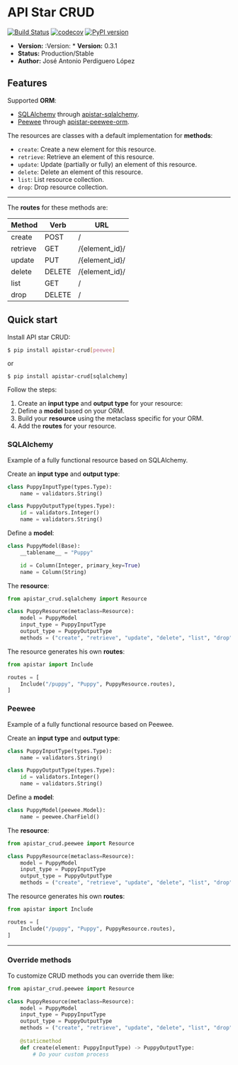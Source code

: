 # API Star CRUD
[![Build Status](https://travis-ci.org/PeRDy/apistar-crud.svg?branch=master)](https://travis-ci.org/PeRDy/apistar-crud)
[![codecov](https://codecov.io/gh/PeRDy/apistar-crud/branch/master/graph/badge.svg)](https://codecov.io/gh/PeRDy/apistar-crud)
[![PyPI version](https://badge.fury.io/py/apistar-crud.svg)](https://badge.fury.io/py/apistar-crud)

* **Version:** :Version: * **Version:** 0.3.1
* **Status:** Production/Stable
* **Author:** José Antonio Perdiguero López

## Features
Supported **ORM**:
* [SQLAlchemy](https://www.sqlalchemy.org/) through [apistar-sqlalchemy](https://github.com/PeRDy/apistar-sqlalchemy).
* [Peewee](https://github.com/coleifer/peewee) through [apistar-peewee-orm](https://github.com/PeRDy/apistar-peewee-orm).

The resources are classes with a default implementation for **methods**:
* `create`: Create a new element for this resource.
* `retrieve`: Retrieve an element of this resource.
* `update`: Update (partially or fully) an element of this resource.
* `delete`: Delete an element of this resource.
* `list`: List resource collection.
* `drop`: Drop resource collection.

----

The **routes** for these methods are:

|Method  |Verb  |URL
|--------|------|--------------
|create  |POST  |/
|retrieve|GET   |/{element_id}/
|update  |PUT   |/{element_id}/
|delete  |DELETE|/{element_id}/
|list    |GET   |/
|drop    |DELETE|/

## Quick start
Install API star CRUD:

```bash
$ pip install apistar-crud[peewee]
```

or 

```
$ pip install apistar-crud[sqlalchemy]
```

Follow the steps:

1. Create an **input type** and **output type** for your resource:
2. Define a **model** based on your ORM.
3. Build your **resource** using the metaclass specific for your ORM.
4. Add the **routes** for your resource.

### SQLAlchemy
Example of a fully functional resource based on SQLAlchemy.

Create an **input type** and **output type**:

```python
class PuppyInputType(types.Type):
    name = validators.String()

class PuppyOutputType(types.Type):
    id = validators.Integer()
    name = validators.String()
```

Define a **model**:

```python
class PuppyModel(Base):
    __tablename__ = "Puppy"

    id = Column(Integer, primary_key=True)
    name = Column(String)
```

The **resource**:

```python
from apistar_crud.sqlalchemy import Resource

class PuppyResource(metaclass=Resource):
    model = PuppyModel
    input_type = PuppyInputType
    output_type = PuppyOutputType
    methods = ("create", "retrieve", "update", "delete", "list", "drop")
```

The resource generates his own **routes**:

```python
from apistar import Include

routes = [
    Include("/puppy", "Puppy", PuppyResource.routes),
]
```

### Peewee
Example of a fully functional resource based on Peewee.

Create an **input type** and **output type**:

```python
class PuppyInputType(types.Type):
    name = validators.String()

class PuppyOutputType(types.Type):
    id = validators.Integer()
    name = validators.String()
```

Define a **model**:

```python
class PuppyModel(peewee.Model):
    name = peewee.CharField()
```

The **resource**:

```python
from apistar_crud.peewee import Resource

class PuppyResource(metaclass=Resource):
    model = PuppyModel
    input_type = PuppyInputType
    output_type = PuppyOutputType
    methods = ("create", "retrieve", "update", "delete", "list", "drop")
```

The resource generates his own **routes**:

```python
from apistar import Include

routes = [
    Include("/puppy", "Puppy", PuppyResource.routes),
]
```

----

### Override methods

To customize CRUD methods you can override them like:

```python
from apistar_crud.peewee import Resource

class PuppyResource(metaclass=Resource):
    model = PuppyModel
    input_type = PuppyInputType
    output_type = PuppyOutputType
    methods = ("create", "retrieve", "update", "delete", "list", "drop")
    
    @staticmethod
    def create(element: PuppyInputType) -> PuppyOutputType:
        # Do your custom process
```

